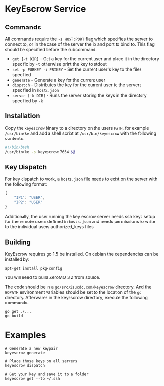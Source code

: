 KeyEscrow Service
=================

Commands
--------
All commands require the `-s HOST:PORT` flag which specifies the server to
connect to, or in the case of the server the ip and port to bind to. This flag
should be specified before the subcommand.

* `get [-t DIR]` - Get a key for the current user and place it in the directory
    specific by `-t` otherwise print the key to stdout
* `set -p PUBKEY -i PRIKEY` - Set the current user's key to the files specified
* `generate` - Generate a key for the current user
* `dispatch` - Distributes the key for the current user to the servers specified
    in `hosts.json`
* `server [-k DIR]` - Runs the server storing the keys in the directory
    specified by `-k`

Installation
------------
Copy the `keyescrow` binary to a directory on the users `PATH`, for example
`/usr/bin/ke` and add a shell script at `/usr/bin/keyescrow` with the following
contents:

```bash
#!/bin/bash
/usr/bin/ke -s keyescrow:7654 $@
```

Key Dispatch
------------
For key dispatch to work, a `hosts.json` file needs to exist on the server with
the following format:

```javascript
{
    "IP1": "USER",
    "IP2": "USER"
}
```

Additionally, the user running the key escrow server needs ssh keys setup for
the remote users defined in `hosts.json` and needs permissions to write to the
individual users authorized_keys files.

Building
--------
KeyEscrow requires go 1.5 be installed. On debian the dependencies can be
installed by:

```
apt-get install pkg-config
```

You will need to build ZeroMQ 3.2 from source.

The code should be in a `go/src/isucdc.com/keyescrow` directory. And the
`GOPATH` environment variables should be set to the location of the `go`
directory. Afterwares in the keyescrow directory, execute the following
commands.

```
go get ./...
go build
```

Examples
========

```
# Generate a new keypair
keyescrow generate

# Place those keys on all servers
keyescrow dispatch

# Get your key and save it to a folder
keyescrow get --to ~/.ssh
```
